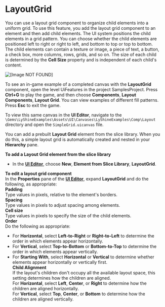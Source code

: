 # LayoutGrid<a name="ui-editor-components-layout-grid"></a>

You can use a layout grid component to organize child elements into a uniform grid\. To use this feature, you add the layout grid component to an element and then add child elements\. The UI system positions the child elements in a grid pattern\. You can choose whether the child elements are positioned left to right or right to left, and bottom to top or top to bottom\. The child elements can contain a texture or image, a piece of text, a button, a check box, more columns, rows, grids, and so on\. The size of each child is determined by the **Cell Size** property and is independent of each child's content\.

![\[Image NOT FOUND\]](http://docs.aws.amazon.com/lumberyard/latest/userguide/images/ui-editor-components-layout-grid.png)

To see an in\-game example of a completed canvas with the **LayoutGrid** component, open the level UiFeatures in the project SamplesProject\. Press **Ctrl\+G** to play the game, and then choose **Components**, **Layout Components**, **Layout Grid**\. You can view examples of different fill patterns\. Press **Esc** to exit the game\.

To view this same canvas in the **UI Editor**, navigate to the `\Gems\LyShineExamples\Assets\UI\Canvases\LyShineExamples\Comp\Layout ` directory and open the `SimpleGrid.uicanvas` file\.

You can add a prebuilt **Layout Grid** element from the slice library\. When you do this, a simple layout grid is automatically created and nested in your **Hierarchy** pane\.

**To add a Layout Grid element from the slice library**
+ In the [**UI Editor**](ui-editor-using.md), choose **New**, **Element from Slice Library**, **LayoutGrid**\.

**To edit a layout grid component**  
In the **Properties** pane of the [**UI Editor**](ui-editor-using.md), expand **LayoutGrid** and do the following, as appropriate:    
****Padding****  
Type values in pixels, relative to the element's borders\.  
****Spacing****  
Type values in pixels to adjust spacing among elements\.  
****Cell size****  
Type values in pixels to specify the size of the child elements\.  
****Order****  
 Do the following as appropriate:  
+  For **Horizontal**, select **Left\-to\-Right** or **Right\-to\-Left** to determine the order in which elements appear horizontally\.
+ For **Vertical**, select **Top\-to\-Bottom** or **Bottom\-to\-Top** to determine the order in which elements appear vertically\.
+ For **Starting With**, select **Horizontal** or **Vertical** to determine whether elements appear horizontally or vertically first\.  
****Child Alignment****  
If the layout's children don't occupy all the available layout space, this setting determines how the children are aligned\.  
For **Horizontal**, select **Left**, **Center**, or **Right** to determine how the children are aligned horizontally\.   
For **Vertical**, select **Top**, **Center**, or **Bottom** to determine how the children are aligned vertically\.
